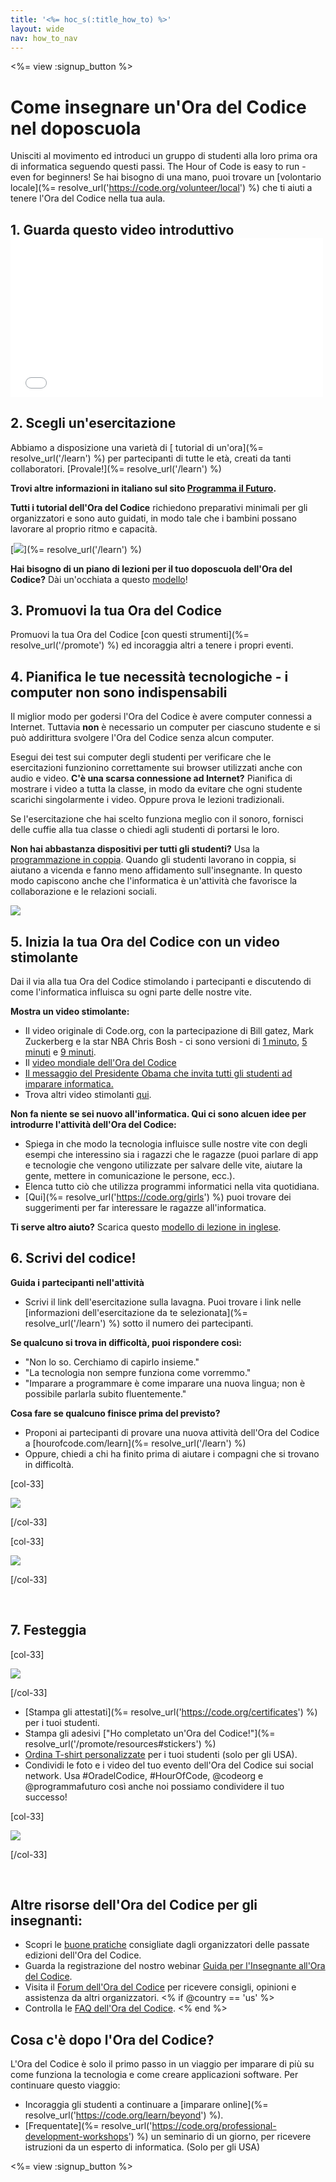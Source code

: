 ```yaml
---
title: '<%= hoc_s(:title_how_to) %>'
layout: wide
nav: how_to_nav
---
```

<%= view :signup_button %>

# Come insegnare un'Ora del Codice nel doposcuola

Unisciti al movimento ed introduci un gruppo di studenti alla loro prima ora di informatica seguendo questi passi. The Hour of Code is easy to run - even for beginners! Se hai bisogno di una mano, puoi trovare un [volontario locale](%= resolve_url('https://code.org/volunteer/local') %) che ti aiuti a tenere l'Ora del Codice nella tua aula.

## 1. Guarda questo video introduttivo <iframe width="500" height="255" src="//www.youtube.com/embed/SrnvvWDm73k" frameborder="0" allowfullscreen mark="crwd-mark"></iframe> 

## 2. Scegli un'esercitazione

Abbiamo a disposizione una varietà di [ tutorial di un'ora](%= resolve_url('/learn') %) per partecipanti di tutte le età, creati da tanti collaboratori. [Provale!](%= resolve_url('/learn') %)  
  
**Trovi altre informazioni in italiano sul sito <a href="https://www.programmailfuturo.it/come/ora-del-codice/introduzione" target="_blank">Programma il Futuro</a>.**

**Tutti i tutorial dell'Ora del Codice** richiedono preparativi minimali per gli organizzatori e sono auto guidati, in modo tale che i bambini possano lavorare al proprio ritmo e capacità.

[![](/images/fit-700/tutorials.png)](%= resolve_url('/learn') %)

**Hai bisogno di un piano di lezioni per il tuo doposcuola dell'Ora del Codice?** Dài un'occhiata a questo [modello](/files/AfterschoolEducatorLessonPlanOutline.docx)!

## 3. Promuovi la tua Ora del Codice

Promuovi la tua Ora del Codice [con questi strumenti](%= resolve_url('/promote') %) ed incoraggia altri a tenere i propri eventi.

## 4. Pianifica le tue necessità tecnologiche - i computer non sono indispensabili

Il miglior modo per godersi l'Ora del Codice è avere computer connessi a Internet. Tuttavia **non** è necessario un computer per ciascuno studente e si può addirittura svolgere l'Ora del Codice senza alcun computer.

Esegui dei test sui computer degli studenti per verificare che le esercitazioni funzionino correttamente sui browser utilizzati anche con audio e video. **C'è una scarsa connessione ad Internet?** Pianifica di mostrare i video a tutta la classe, in modo da evitare che ogni studente scarichi singolarmente i video. Oppure prova le lezioni tradizionali.

Se l'esercitazione che hai scelto funziona meglio con il sonoro, fornisci delle cuffie alla tua classe o chiedi agli studenti di portarsi le loro.

**Non hai abbastanza dispositivi per tutti gli studenti?** Usa la [programmazione in coppia](https://youtu.be/sTJ85VIYDRE). Quando gli studenti lavorano in coppia, si aiutano a vicenda e fanno meno affidamento sull'insegnante. In questo modo capiscono anche che l'informatica è un'attività che favorisce la collaborazione e le relazioni sociali.

<img src="/images/fit-350/group_ipad.jpg" />

## 5. Inizia la tua Ora del Codice con un video stimolante

Dai il via alla tua Ora del Codice stimolando i partecipanti e discutendo di come l'informatica influisca su ogni parte delle nostre vite.

**Mostra un video stimolante:**

- Il video originale di Code.org, con la partecipazione di Bill gatez, Mark Zuckerberg e la star NBA Chris Bosh - ci sono versioni di [1 minuto](https://www.youtube.com/watch?v=qYZF6oIZtfc), [5 minuti](https://www.youtube.com/watch?v=nKIu9yen5nc) e [9 minuti](https://www.youtube.com/watch?v=dU1xS07N-FA).
- Il [video mondiale dell'Ora del Codice](https://www.youtube.com/watch?v=KsOIlDT145A)
- [Il messaggio del Presidente Obama che invita tutti gli studenti ad imparare informatica.](https://www.youtube.com/watch?v=6XvmhE1J9PY)
- Trova altri video stimolanti [qui](https://www.youtube.com/playlist?list=PLzdnOPI1iJNfpD8i4Sx7U0y2MccnrNZuP).

**Non fa niente se sei nuovo all'informatica. Qui ci sono alcuen idee per introdurre l'attività dell'Ora del Codice:**

- Spiega in che modo la tecnologia influisce sulle nostre vite con degli esempi che interessino sia i ragazzi che le ragazze (puoi parlare di app e tecnologie che vengono utilizzate per salvare delle vite, aiutare la gente, mettere in comunicazione le persone, ecc.).
- Elenca tutto ciò che utilizza programmi informatici nella vita quotidiana.
- [Qui](%= resolve_url('https://code.org/girls') %) puoi trovare dei suggerimenti per far interessare le ragazze all'informatica.

**Ti serve altro aiuto?** Scarica questo [modello di lezione in inglese](/files/AfterschoolEducatorLessonPlanOutline.docx).

## 6. Scrivi del codice!

**Guida i partecipanti nell'attività**

- Scrivi il link dell'esercitazione sulla lavagna. Puoi trovare i link nelle [informazioni dell'esercitazione da te selezionata](%= resolve_url('/learn') %) sotto il numero dei partecipanti.

**Se qualcuno si trova in difficoltà, puoi rispondere così:**

- "Non lo so. Cerchiamo di capirlo insieme."
- "La tecnologia non sempre funziona come vorremmo."
- "Imparare a programmare è come imparare una nuova lingua; non è possibile parlarla subito fluentemente."

**Cosa fare se qualcuno finisce prima del previsto?**

- Proponi ai partecipanti di provare una nuova attività dell'Ora del Codice a [hourofcode.com/learn](%= resolve_url('/learn') %)
- Oppure, chiedi a chi ha finito prima di aiutare i compagni che si trovano in difficoltà.

[col-33]

![](/images/fit-250/highschoolgirls.jpeg)

[/col-33]

[col-33]

![](/images/fit-300/group_ar.jpg)

[/col-33]

<p style="clear:both">&nbsp;</p>

## 7. Festeggia

[col-33]

![](/images/fit-300/boy-certificate.jpg)

[/col-33]

- [Stampa gli attestati](%= resolve_url('https://code.org/certificates') %) per i tuoi studenti.
- Stampa gli adesivi ["Ho completato un'Ora del Codice!"](%= resolve_url('/promote/resources#stickers') %)
- [Ordina T-shirt personalizzate](http://blog.code.org/post/132608499493/hour-of-code-shirts-and-more) per i tuoi studenti (solo per gli USA).
- Condividi le foto e i video del tuo evento dell'Ora del Codice sui social network. Usa #OradelCodice, #HourOfCode, @codeorg e @programmafuturo così anche noi possiamo condividere il tuo successo!

[col-33]

![](/images/fit-260/highlight-certificates.jpg)

[/col-33]

<p style="clear:both">&nbsp;</p>

## Altre risorse dell'Ora del Codice per gli insegnanti:

- Scopri le [buone pratiche](http://www.slideshare.net/TeachCode/hour-of-code-best-practices-for-successful-educators-51273466) consigliate dagli organizzatori delle passate edizioni dell'Ora del Codice. 
- Guarda la registrazione del nostro webinar [Guida per l'Insegnante all'Ora del Codice](https://youtu.be/EJeMeSW2-Mw).
- Visita il [Forum dell'Ora del Codice](http://forum.code.org/c/plc/hour-of-code) per ricevere consigli, opinioni e assistenza da altri organizzatori. <% if @country == 'us' %>
- Controlla le [FAQ dell'Ora del Codice](https://support.code.org/hc/en-us/categories/200147083-Hour-of-Code). <% end %>

## Cosa c'è dopo l'Ora del Codice?

L'Ora del Codice è solo il primo passo in un viaggio per imparare di più su come funziona la tecnologia e come creare applicazioni software. Per continuare questo viaggio:

- Incoraggia gli studenti a continuare a [imparare online](%= resolve_url('https://code.org/learn/beyond') %).
- [Frequentate](%= resolve_url('https://code.org/professional-development-workshops') %) un seminario di un giorno, per ricevere istruzioni da un esperto di informatica. (Solo per gli USA)

<%= view :signup_button %>